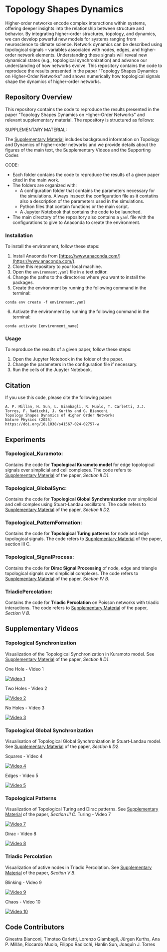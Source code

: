 # Topology Shapes Dynamics
Higher-order networks encode complex interactions within systems, offering deeper insights into the relationship between
structure and behavior. By integrating higher-order structures, topology, and dynamics, we can develop powerful new models 
for systems ranging from neuroscience to climate science. Network dynamics can be described using topological signals – variables 
associated with nodes, edges, and higher-order network elements. Understanding these signals will reveal new dynamical states
(e.g., topological synchronization) and advance our understanding of how networks evolve. This repository contains the code to
reproduce the results presented in the paper "Topology Shapes Dynamics on Higher-Order Networks" and shows numerically how
topological signals shape the dynamics of higher-order networks. 

## Repository Overview

This repository contains the code to reproduce the results presented in the paper "Topology Shapes Dynamics on Higher-Order Networks" and relevant supplementary material. 
The repository is structured as follows:

SUPPLEMENTARY MATERIAL:

The [Supplementary Material](Supplementary%20Material.pdf) includes background information on Topology and Dynamics of higher-order networks and we
provide details about the figures of the main text, the Supplementary Videos and the Supporting
Codes


CODE:
* Each folder contains the code to reproduce the results of a given paper cited in the main work.
* The folders are organized with:
    * A configuration folder that contains the parameters necessary for the simulations. Always inspect the configuration file as it contatins also a description of the parameters used in the simulations.
    * Python files that contain functions or the main script.
    * A Jupyter Notebook that contains the code to be launched.
* The main directory of the repository also contains a `yaml` file with the configurations to give to Anaconda to create the environment.

### Installation

To install the environment, follow these steps:

1. Install Anaconda from [https://www.anaconda.com/](https://www.anaconda.com/).
2. Clone this repository to your local machine.
3. Open the `environment.yaml` file in a text editor.
4. Change the paths to the directories where you want to install the packages.
5. Create the environment by running the following command in the terminal:

```
conda env create -f environment.yaml
```

6. Activate the environment by running the following command in the terminal:

```
conda activate [environment_name]
```

### Usage

To reproduce the results of a given paper, follow these steps:

1. Open the Jupyter Notebook in the folder of the paper.
2. Change the parameters in the configuration file if necessary.
3. Run the cells of the Jupyter Notebook.

## Citation
If you use this code, please cite the following paper:

```
A. P. Millan, H. Sun, L. Giambagli, R. Muolo, T. Carletti, J.J. Torres, F. Radicchi, J. Kurths and G. Bianconi
Topology Shapes Dynamics of Higher Order Networks
Nature Physics (2025)
https://doi.org/10.1038/s41567-024-02757-w
```

## Experiments 

 ### Topological_Kuramoto:
 Contains the code for **Topological Kuramoto model** for edge topological signals over simplicial and cell complexes. The 
code refers to [Supplementary Material](Supplementary%20Material.pdf) of the paper, *Section II D1*.
 
 ### Topological_GlobalSync:
 Contains the code for **Topological Global Synchronization** over simplicial and cell complex using Stuart-Landau oscillators.
The code refers to [Supplementary Material](Supplementary%20Material.pdf) of the paper, *Section II D2*.

 ### Topological_PatternFormation:
 Contains the code for **Topological Turing patterns** for node and edge topological signals. The code refers to [Supplementary Material](Supplementary%20Material.pdf) of the paper, section III C.
 
 ### Topological_SignalProcess:
 Contains the code for **Dirac Signal Processing** of node, edge and triangle topological signals over simplicial complexes.
The code refers to [Supplementary Material](Supplementary%20Material.pdf) of the paper, *Section IV B*.


 ### TriadicPercolation:
 Contains the code for **Triadic Percolation** on Poisson networks with triadic interactions. The code refers to [Supplementary Material](Supplementary%20Material.pdf) of the paper, *Section V B*.

## Supplementary Videos

### Topological Synchronization
Visualization of the Topological Synchronization in Kuramoto model. See [Supplementary Material](Supplementary%20Material.pdf) of the paper, *Section II D1*.

One Hole - Video 1

[![Video 1](https://img.youtube.com/vi/JsVgUlLGjBA/0.jpg)](https://www.youtube.com/watch?v=JsVgUlLGjBA)

Two Holes - Video 2

[![Video 2](https://img.youtube.com/vi/U9BPaknoDjI/0.jpg)](https://www.youtube.com/watch?v=U9BPaknoDjI)

No Holes - Video 3

[![Video 3](https://img.youtube.com/vi/VdwB8Ad0YK0/0.jpg)](https://www.youtube.com/watch?v=VdwB8Ad0YK0)


### Topological Global Synchronization
Visualisation of Topological Global Synchronization in Stuart-Landau model. See [Supplementary Material](Supplementary%20Material.pdf) of the paper, *Section II D2*.

Squares - Video 4

[![Video 4](https://img.youtube.com/vi/ovvEvuMcACQ/0.jpg)](https://www.youtube.com/watch?v=ovvEvuMcACQ)

Edges - Video 5

[![Video 5](https://img.youtube.com/vi/GS5nNGhMP7M/0.jpg)](https://www.youtube.com/watch?v=GS5nNGhMP7M)


### Topological Patterns
Visualization of Topological Turing and Dirac patterns. See [Supplementary Material](Supplementary%20Material.pdf) of the paper, *Section III C*.
Turing - Video 7

[![Video 7](https://img.youtube.com/vi/YlXS0S9Mhlg/0.jpg)](https://www.youtube.com/watch?v=YlXS0S9Mhlg)

Dirac - Video 8

[![Video 8](https://img.youtube.com/vi/NdAtzNtaHJ4/0.jpg)](https://www.youtube.com/watch?v=NdAtzNtaHJ4)


### Triadic Percolation
Visualization of active nodes in Triadic Percolation. See [Supplementary Material](Supplementary%20Material.pdf) of the paper, *Section V B*.

Blinking - Video 9

[![Video 9](https://img.youtube.com/vi/--SoKcyrPfI/0.jpg)](https://www.youtube.com/watch?v=--SoKcyrPfI)

Chaos - Video 10

[![Video 10](https://img.youtube.com/vi/fWg0BG8Dtks/0.jpg)](https://www.youtube.com/watch?v=fWg0BG8Dtks)



## Code Contributors
Ginestra Bianconi, Timoteo Carletti, Lorenzo Giambagli, Jürgen Kurths, Ana P. Millán, Riccardo Muolo, Filippo Radicchi, Hanlin Sun, Joaquìn J. Torres


